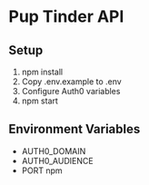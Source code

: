 # Pup Tinder API

## Setup

1. npm install
2. Copy .env.example to .env
3. Configure Auth0 variables
4. npm start

## Environment Variables

- AUTH0_DOMAIN
- AUTH0_AUDIENCE
- PORT
  npm

